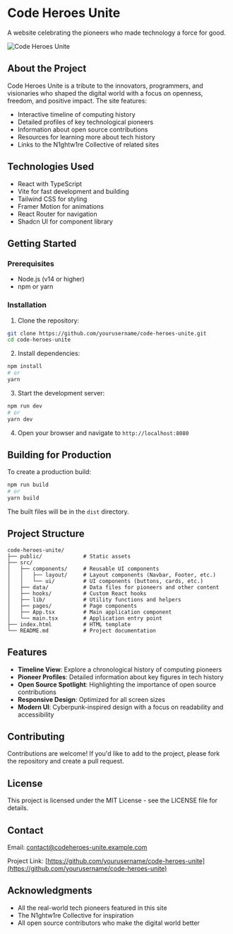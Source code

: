 
# Code Heroes Unite

A website celebrating the pioneers who made technology a force for good.

![Code Heroes Unite](public/screenshot.png)

## About the Project

Code Heroes Unite is a tribute to the innovators, programmers, and visionaries who shaped the digital world with a focus on openness, freedom, and positive impact. The site features:

- Interactive timeline of computing history
- Detailed profiles of key technological pioneers
- Information about open source contributions
- Resources for learning more about tech history
- Links to the N1ghtw1re Collective of related sites

## Technologies Used

- React with TypeScript
- Vite for fast development and building
- Tailwind CSS for styling
- Framer Motion for animations
- React Router for navigation
- Shadcn UI for component library

## Getting Started

### Prerequisites

- Node.js (v14 or higher)
- npm or yarn

### Installation

1. Clone the repository:
```sh
git clone https://github.com/yourusername/code-heroes-unite.git
cd code-heroes-unite
```

2. Install dependencies:
```sh
npm install
# or
yarn
```

3. Start the development server:
```sh
npm run dev
# or
yarn dev
```

4. Open your browser and navigate to `http://localhost:8080`

## Building for Production

To create a production build:

```sh
npm run build
# or
yarn build
```

The built files will be in the `dist` directory.

## Project Structure

```
code-heroes-unite/
├── public/             # Static assets
├── src/
│   ├── components/     # Reusable UI components
│   │   ├── layout/     # Layout components (Navbar, Footer, etc.)
│   │   └── ui/         # UI components (buttons, cards, etc.)
│   ├── data/           # Data files for pioneers and other content
│   ├── hooks/          # Custom React hooks
│   ├── lib/            # Utility functions and helpers
│   ├── pages/          # Page components
│   ├── App.tsx         # Main application component
│   └── main.tsx        # Application entry point
├── index.html          # HTML template
└── README.md           # Project documentation
```

## Features

- **Timeline View**: Explore a chronological history of computing pioneers
- **Pioneer Profiles**: Detailed information about key figures in tech history
- **Open Source Spotlight**: Highlighting the importance of open source contributions
- **Responsive Design**: Optimized for all screen sizes
- **Modern UI**: Cyberpunk-inspired design with a focus on readability and accessibility

## Contributing

Contributions are welcome! If you'd like to add to the project, please fork the repository and create a pull request.

## License

This project is licensed under the MIT License - see the LICENSE file for details.

## Contact

Email: contact@codeheroes-unite.example.com

Project Link: [https://github.com/yourusername/code-heroes-unite](https://github.com/yourusername/code-heroes-unite)

## Acknowledgments

- All the real-world tech pioneers featured in this site
- The N1ghtw1re Collective for inspiration
- All open source contributors who make the digital world better
